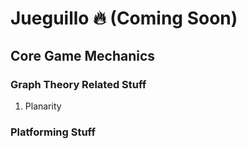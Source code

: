 # Jueguillo 🔥 (Coming Soon)

## Core Game Mechanics

### Graph Theory Related Stuff

1. Planarity

### Platforming Stuff
